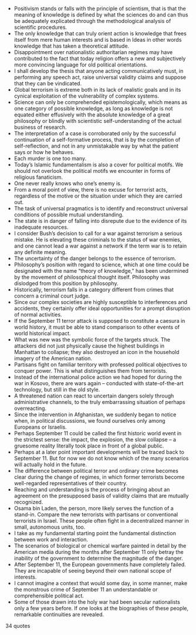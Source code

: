  - Positivism stands or falls with the principle of scientism, that is that the meaning of knowledge is defined by what the sciences do and can thus be adequately explicated through the methodological analysis of scientific procedures.
 - The only knowledge that can truly orient action is knowledge that frees itself from mere human interests and is based in Ideas in other words knowledge that has taken a theoretical attitude.
 - Disappointment over nationalistic authoritarian regimes may have contributed to the fact that today religion offers a new and subjectively more convincing language for old political orientations.
 - I shall develop the thesis that anyone acting communicatively must, in performing any speech act, raise universal validity claims and suppose that they can be vindicated.
 - Global terrorism is extreme both in its lack of realistic goals and in its cynical exploitation of the vulnerability of complex systems.
 - Science can only be comprehended epistemologically, which means as one category of possible knowledge, as long as knowledge is not equated either effusively with the absolute knowledge of a great philosophy or blindly with scientistic self-understanding of the actual business of research.
 - The interpretation of a case is corroborated only by the successful continuation of a self-formative process, that is by the completion of self-reflection, and not in any unmistakable way by what the patient says or how he behaves.
 - Each murder is one too many.
 - Today’s Islamic fundamentalism is also a cover for political motifs. We should not overlook the political motifs we encounter in forms of religious fanaticism.
 - One never really knows who one’s enemy is.
 - From a moral point of view, there is no excuse for terrorist acts, regardless of the motive or the situation under which they are carried out.
 - The task of universal pragmatics is to identify and reconstruct universal conditions of possible mutual understanding.
 - The state is in danger of falling into disrepute due to the evidence of its inadequate resources.
 - I consider Bush’s decision to call for a war against terrorism a serious mistake. He is elevating these criminals to the status of war enemies, and one cannot lead a war against a network if the term war is to retain any definite meaning.
 - The uncertainty of the danger belongs to the essence of terrorism.
 - Philosophy’s position with regard to science, which at one time could be designated with the name “theory of knowledge,” has been undermined by the movement of philosophical thought itself. Philosophy was dislodged from this position by philosophy.
 - Historically, terrorism falls in a category different from crimes that concern a criminal court judge.
 - Since our complex societies are highly susceptible to interferences and accidents, they certainly offer ideal opportunities for a prompt disruption of normal activities.
 - If the September 11 terror attack is supposed to constitute a caesura in world history, it must be able to stand comparison to other events of world historical impact.
 - What was new was the symbolic force of the targets struck. The attackers did not just physically cause the highest buildings in Manhattan to collapse; they also destroyed an icon in the household imagery of the American nation.
 - Partisans fight on familiar territory with professed political objectives to conquer power. This is what distinguishes them from terrorists.
 - Instead of the international police action we had hoped for during the war in Kosovo, there are wars again – conducted with state-of-the-art technology, but still in the old style.
 - A threatened nation can react to uncertain dangers solely through administrative channels, to the truly embarrassing situation of perhaps overreacting.
 - Since the intervention in Afghanistan, we suddenly began to notice when, in political discussions, we found ourselves only among Europeans or Israelis.
 - Perhaps September 11 could be called the first historic world event in the strictest sense: the impact, the explosion, the slow collapse – a gruesome reality literally took place in front of a global public.
 - Perhaps at a later point important developments will be traced back to September 11. But for now we do not know which of the many scenarios will actually hold in the future.
 - The difference between political terror and ordinary crime becomes clear during the change of regimes, in which former terrorists become well-regarded representatives of their country.
 - Reaching and understanding is the process of bringing about an agreement on the presupposed basis of validity claims that are mutually recognized.
 - Osama bin Laden, the person, more likely serves the function of a stand-in. Compare the new terrorists with partisans or conventional terrorists in Israel. These people often fight in a decentralized manner in small, autonomous units, too.
 - I take as my fundamental starting point the fundamental distinction between work and interaction.
 - The scenarios of biological or chemical warfare painted in detail by the American media during the months after September 11 only betray the inability of the government to determine the magnitude of the danger.
 - After September 11, the European governments have completely failed. They are incapable of seeing beyond their own national scope of interests.
 - I cannot imagine a context that would some day, in some manner, make the monstrous crime of September 11 an understandable or comprehensible political act.
 - Some of those drawn into the holy war had been secular nationalists only a few years before. If one looks at the biographies of these people, remarkable continuities are revealed.

34 quotes